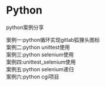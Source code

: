 # Python
python案例分享

案例一:python循环实现gitlab狐狸头图标<br>
案例二:python unittest使用<br>
案例三:python selenium使用<br>
案例四:unittest_selenium使用<br>
案例五:python selenium递归<br>
案例六:python cgi项目<br>

